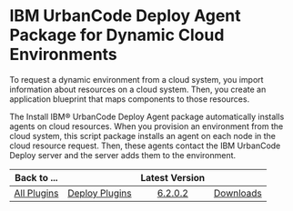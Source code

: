 
IBM UrbanCode Deploy Agent Package for Dynamic Cloud Environments
=================================================================


To request a dynamic environment from a cloud system, you import information about resources on a cloud system. Then, you create an application blueprint that maps components to those resources.


The Install IBM® UrbanCode Deploy Agent package automatically installs agents on cloud resources. When you provision an environment from the cloud system, this script package installs an agent on each node in the cloud resource request. Then, these agents contact the IBM UrbanCode Deploy server and the server adds them to the environment.




|Back to ...||Latest Version||
| :---: | :---: | :---: | :---: |
|[All Plugins](../../index.md)|[Deploy Plugins](../README.md)|[6.2.0.2](https://raw.githubusercontent.com/UrbanCode/IBM-UCD-PLUGINS/main/files/AgentScript/ibm-ucd-agent-script-package-6.2.0.2.zip)|[Downloads](downloads.md)|
